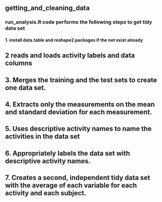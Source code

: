 ## getting_and_cleaning_data ############

### run_analysis.R code performs the following steps to get tidy data set ########

#### 1. install data.table and reshape2 packages if the not exist already
## 2 reads and loads activity labels and data columns
## 3. Merges the training and the test sets to create one data set.
## 4. Extracts only the measurements on the mean and standard deviation for each measurement.
## 5. Uses descriptive activity names to name the activities in the data set
## 6. Appropriately labels the data set with descriptive activity names.
## 7. Creates a second, independent tidy data set with the average of each variable for each activity and each subject.
